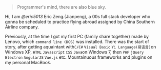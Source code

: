 > Programmer's mind, there are also blue sky.

Hi, I am *@eric5013* Eric Zeng.(Jianpeng), a 00s full stack developer who gonna be scheduled to practice flying abroad assigned by China Southern Airline company.

Previously, at the time I got my first PC (family share together) made by Lenovo, which `command line (DOS)` was installed. There was the start of story, after getting aquaintant with`C/C#` `Visual Basic` `Yi Language(易语言)`on Windows XP, `HTML` `Javascript` `CSS` `Java`on Windows 7, then `PHP` `jQuery` `Electron` `AngularJS` `Vue.js` etc. Mountainuous frameworks and plugins on my personal MacBook.

